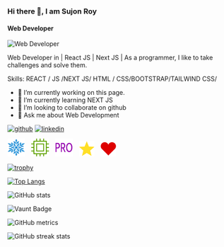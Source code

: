 ### Hi there 👋, I am Sujon Roy
#### Web Developer
![Web Developer](https://1drv.ms/i/c/27053405f8e60246/Eb-vl1nNMeRFq3mxI9UirzEBpcOgOkFELRoGMuFNtckZiA?e=yhilHX)

 Web Developer in  | React JS | Next JS |  As a programmer, I like to take challenges and solve them.

Skills:  REACT / JS /NEXT JS/ HTML / CSS/BOOTSTRAP/TAILWIND CSS/

- 🔭 I’m currently working on this page. 
- 🌱 I’m currently learning NEXT JS 
- 👯 I’m looking to collaborate on github 
- 💬 Ask me about Web Development 


[<img src='https://cdn.jsdelivr.net/npm/simple-icons@3.0.1/icons/github.svg' alt='github' height='40'>](https://github.com/SujonRoyBD)  [<img src='https://cdn.jsdelivr.net/npm/simple-icons@3.0.1/icons/linkedin.svg' alt='linkedin' height='40'>](https://www.linkedin.com/in/sujon-roy-933b6034b/)  

<a href='https://archiveprogram.github.com/'><img src='https://raw.githubusercontent.com/acervenky/animated-github-badges/master/assets/acbadge.gif' width='40' height='40'></a> <a href='https://docs.github.com/en/developers'><img src='https://raw.githubusercontent.com/acervenky/animated-github-badges/master/assets/devbadge.gif' width='40' height='40'></a> <a href='https://github.com/pricing'><img src='https://raw.githubusercontent.com/acervenky/animated-github-badges/master/assets/pro.gif' width='40' height='40'></a> <a href='https://stars.github.com/'><img src='https://raw.githubusercontent.com/acervenky/animated-github-badges/master/assets/starbadge.gif' width='35' height='35'></a> <a href='https://docs.github.com/en/github/supporting-the-open-source-community-with-github-sponsors'><img src='https://raw.githubusercontent.com/acervenky/animated-github-badges/master/assets/sponsorbadge.gif' width='35' height='35'></a> 

[![trophy](https://github-profile-trophy.vercel.app/?username=SujonRoyBD)](https://github.com/ryo-ma/github-profile-trophy)

[![Top Langs](https://github-readme-stats.vercel.app/api/top-langs/?username=SujonRoyBD)](https://github.com/anuraghazra/github-readme-stats)

![GitHub stats](https://github-readme-stats.vercel.app/api?username=SujonRoyBD&show_icons=true&count_private=true)  

![Vaunt Badge](https://api.vaunt.dev/v1/github/entities/SujonRoyBD/contributions?format=svg&private=true)  

![GitHub metrics](https://metrics.lecoq.io/SujonRoyBD)  

![GitHub streak stats](https://streak-stats.demolab.com/?user=SujonRoyBD)  

